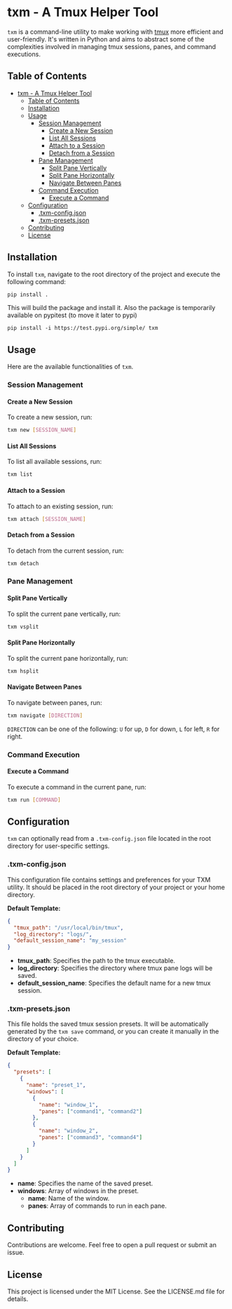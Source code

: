 # txm - A Tmux Helper Tool

`txm` is a command-line utility to make working with [tmux](https://github.com/tmux/tmux/wiki) more efficient and user-friendly. It's written in Python and aims to abstract some of the complexities involved in managing tmux sessions, panes, and command executions.

## Table of Contents

- [txm - A Tmux Helper Tool](#txm---a-tmux-helper-tool)
  - [Table of Contents](#table-of-contents)
  - [Installation](#installation)
  - [Usage](#usage)
    - [Session Management](#session-management)
      - [Create a New Session](#create-a-new-session)
      - [List All Sessions](#list-all-sessions)
      - [Attach to a Session](#attach-to-a-session)
      - [Detach from a Session](#detach-from-a-session)
    - [Pane Management](#pane-management)
      - [Split Pane Vertically](#split-pane-vertically)
      - [Split Pane Horizontally](#split-pane-horizontally)
      - [Navigate Between Panes](#navigate-between-panes)
    - [Command Execution](#command-execution)
      - [Execute a Command](#execute-a-command)
  - [Configuration](#configuration)
    - [.txm-config.json](#txm-configjson)
    - [.txm-presets.json](#txm-presetsjson)
  - [Contributing](#contributing)
  - [License](#license)
## Installation

To install `txm`, navigate to the root directory of the project and execute the following command:

```bash
pip install .
```

This will build the package and install it. Also the package is temporarily available on pypitest (to move it later to pypi)

```
pip install -i https://test.pypi.org/simple/ txm
```
## Usage

Here are the available functionalities of `txm`.

### Session Management

#### Create a New Session

To create a new session, run:

```bash
txm new [SESSION_NAME]
```

#### List All Sessions

To list all available sessions, run:

```bash
txm list
```

#### Attach to a Session

To attach to an existing session, run:

```bash
txm attach [SESSION_NAME]
```

#### Detach from a Session

To detach from the current session, run:

```bash
txm detach
```

### Pane Management

#### Split Pane Vertically

To split the current pane vertically, run:

```bash
txm vsplit
```

#### Split Pane Horizontally

To split the current pane horizontally, run:

```bash
txm hsplit
```

#### Navigate Between Panes

To navigate between panes, run:

```bash
txm navigate [DIRECTION]
```
`DIRECTION` can be one of the following: `U` for up, `D` for down, `L` for left, `R` for right.

### Command Execution

#### Execute a Command

To execute a command in the current pane, run:

```bash
txm run [COMMAND]
```

## Configuration

`txm` can optionally read from a `.txm-config.json` file located in the root directory for user-specific settings. 

### .txm-config.json
This configuration file contains settings and preferences for your TXM utility. It should be placed in the root directory of your project or your home directory.

**Default Template:** 

```json 
{
  "tmux_path": "/usr/local/bin/tmux",
  "log_directory": "logs/",
  "default_session_name": "my_session"
}
```

- **tmux_path**: Specifies the path to the tmux executable.
- **log_directory**: Specifies the directory where tmux pane logs will be saved.
- **default_session_name**: Specifies the default name for a new tmux session.


### .txm-presets.json
This file holds the saved tmux session presets. It will be automatically generated by the `txm save` command, or you can create it manually in the directory of your choice.

**Default Template:**

```json
{
  "presets": [
    {
      "name": "preset_1",
      "windows": [
        {
          "name": "window_1",
          "panes": ["command1", "command2"]
        },
        {
          "name": "window_2",
          "panes": ["command3", "command4"]
        }
      ]
    }
  ]
}
```

- **name**: Specifies the name of the saved preset.
- **windows**: Array of windows in the preset.
  - **name**: Name of the window.
  - **panes**: Array of commands to run in each pane.
## Contributing

Contributions are welcome. Feel free to open a pull request or submit an issue.

## License

This project is licensed under the MIT License. See the LICENSE.md file for details.
